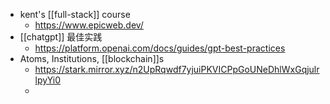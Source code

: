 - kent's [[full-stack]] course
	- https://www.epicweb.dev/
- [[chatgpt]] 最佳实践
	- https://platform.openai.com/docs/guides/gpt-best-practices
- Atoms, Institutions, [[blockchain]]s
	- https://stark.mirror.xyz/n2UpRqwdf7yjuiPKVICPpGoUNeDhlWxGqjulrlpyYi0
	-